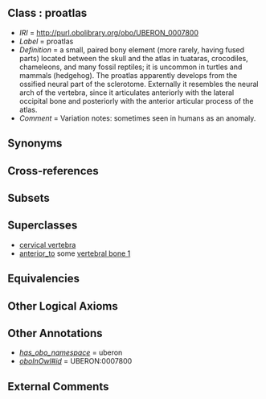 
## Class : proatlas

 * *IRI* = http://purl.obolibrary.org/obo/UBERON_0007800
 * *Label* = proatlas
 * *Definition* = a small, paired bony element (more rarely, having fused parts) located between the skull and the atlas in tuataras, crocodiles, chameleons, and many fossil reptiles; it is uncommon in turtles and mammals (hedgehog). The proatlas apparently develops from the ossified neural part of the sclerotome. Externally it resembles the neural arch of the vertebra, since it articulates anteriorly with the lateral occipital bone and posteriorly with the anterior articular process of the atlas.
 * *Comment* = Variation notes: sometimes seen in humans as an anomaly.

## Synonyms


## Cross-references


## Subsets


## Superclasses

 * [cervical vertebra](../../UBERON/13/UBERON_0002413.md)
 * [anterior_to](../../BSPO/96/BSPO_0000096.md) some [vertebral bone 1](../../UBERON/92/UBERON_0001092.md)

## Equivalencies


## Other Logical Axioms


## Other Annotations

 * *[has_obo_namespace](../../ce/oboInOwl#hasOBONamespace.md)* = uberon
 * *[oboInOwl#id](../../id/oboInOwl#id.md)* = UBERON:0007800

## External Comments

